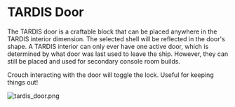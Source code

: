 # TARDIS Door

The TARDIS door is a craftable block that can be placed anywhere in the TARDIS interior dimension. The selected shell will be reflected in the door's shape. A TARDIS interior can only ever have one active door, which is determined by what door was last used to leave the ship. However, they can still be placed and used for secondary console room builds.

Crouch interacting with the door will toggle the lock. Useful for keeping things out!

![tardis_door.png](tardis_door.png)